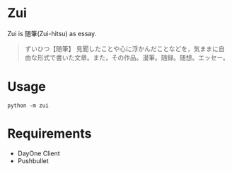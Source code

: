 # Zui
Zui is 随筆(Zui-hitsu) as essay.
>ずいひつ【随筆】
見聞したことや心に浮かんだことなどを，気ままに自由な形式で書いた文章。また，その作品。漫筆。随録。随想。エッセー。

# Usage
`python -m zui`

# Requirements
- DayOne Client
- Pushbullet
